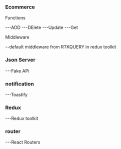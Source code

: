  ### Ecommerce

 Functions 
   
   ---ADD
   ---DElete
   ---Update
   ---Get

Middleware

  --default middleware from RTKQUERY in redux toolkit
### Json Server
 ---Fake APi
### notification
 ---Toastify
### Redux
 ---Redux toolkit
### router
 ---React Routers

